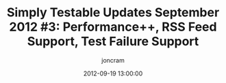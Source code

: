 ---
layout: default
title: "Simply Testable Updates September 2012 #3: Performance++, RSS Feed Support, Test Failure Support"
short_title: "Simply Testable Updates Sept #3: Performance++, RSS Feed Support"
date: 2012-09-19 13:00:00
author: joncram
newsletter:
    issue_number: ninth
    url: https://us5.campaign-archive1.com/?u=ac75e33d993d2b502e333ddd0&amp;id=5c86a943e3
    closing_sentence: Expect the next in a week from now, September 26 2012.
    highlights:
        - "RSS feed support: for sites that have no sitemap.xml, URLs are retrieved from the RSS feed (if present)"
        - "Graceful test failure handling: URLs for which HTML validation cannot happen are marked as failed and no longer hold up the rest of the full-site test"
        - "Progress and results page improvements: these pages load almost always for larger (1500+ URL) sites, previously they failed most of the time"
---